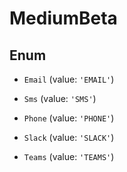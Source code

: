 # MediumBeta

## Enum


* `Email` (value: `'EMAIL'`)

* `Sms` (value: `'SMS'`)

* `Phone` (value: `'PHONE'`)

* `Slack` (value: `'SLACK'`)

* `Teams` (value: `'TEAMS'`)

